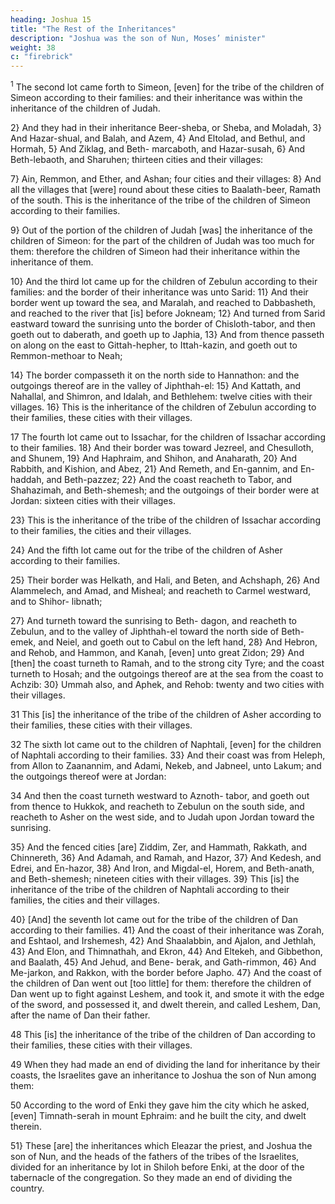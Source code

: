 ```yaml
---
heading: Joshua 15
title: "The Rest of the Inheritances"
description: "Joshua was the son of Nun, Moses’ minister"
weight: 38
c: "firebrick"
---
```




<sup>1</sup> The second lot came forth to Simeon, [even] for the tribe of the children of Simeon according to their families: and their inheritance was within the inheritance of the children of Judah. 

2} And they had in their inheritance Beer-sheba, or Sheba, and Moladah, 3} And
Hazar-shual, and Balah, and Azem, 4} And Eltolad, and Bethul, and Hormah, 5} And Ziklag, and Beth-
marcaboth, and Hazar-susah, 6} And Beth-lebaoth, and
Sharuhen; thirteen cities and their villages: 

7} Ain, Remmon, and Ether, and Ashan; four cities and their
villages: 8} And all the villages that [were] round about
these cities to Baalath-beer, Ramath of the south. This is the
inheritance of the tribe of the children of Simeon according
to their families.

9} Out of the portion of the children of Judah [was] the inheritance of the children of Simeon: for
the part of the children of Judah was too much for them:
therefore the children of Simeon had their inheritance
within the inheritance of them.

10} And the third lot came up for the children of
Zebulun according to their families: and the border of their
inheritance was unto Sarid: 11} And their border went
up toward the sea, and Maralah, and reached to Dabbasheth,
and reached to the river that [is] before Jokneam; 12}
And turned from Sarid eastward toward the sunrising unto
the border of Chisloth-tabor, and then goeth out to daberath,
and goeth up to Japhia, 13} And from thence passeth on
along on the east to Gittah-hepher, to Ittah-kazin, and goeth
out to Remmon-methoar to Neah; 

14} The border compasseth it on the north side to Hannathon: and the
outgoings thereof are in the valley of Jiphthah-el: 15}
And Kattath, and Nahallal, and Shimron, and Idalah, and
Bethlehem: twelve cities with their villages. 16} This is
the inheritance of the children of Zebulun according to their
families, these cities with their villages.

17 The fourth lot came out to Issachar, for the
children of Issachar according to their families. 18}
And their border was toward Jezreel, and Chesulloth, and
Shunem, 19} And Haphraim, and Shihon, and
Anaharath, 20} And Rabbith, and Kishion, and Abez,
21} And Remeth, and En-gannim, and En-haddah, and
Beth-pazzez; 22} And the coast reacheth to Tabor, and
Shahazimah, and Beth-shemesh; and the outgoings of their
border were at Jordan: sixteen cities with their villages.

23} This is the inheritance of the tribe of the children of
Issachar according to their families, the cities and their
villages.

24} And the fifth lot came out for the tribe of the
children of Asher according to their families. 

25} Their border was Helkath, and Hali, and Beten, and
Achshaph, 26} And Alammelech, and Amad, and
Misheal; and reacheth to Carmel westward, and to Shihor-
libnath; 

27} And turneth toward the sunrising to Beth-
dagon, and reacheth to Zebulun, and to the valley of
Jiphthah-el toward the north side of Beth-emek, and Neiel,
and goeth out to Cabul on the left hand, 28} And
Hebron, and Rehob, and Hammon, and Kanah, [even] unto
great Zidon; 29} And [then] the coast turneth to
Ramah, and to the strong city Tyre; and the coast turneth to
Hosah; and the outgoings thereof are at the sea from the
coast to Achzib: 30} Ummah also, and Aphek, and
Rehob: twenty and two cities with their villages.

31 This [is] the inheritance of the tribe of the children of Asher
according to their families, these cities with their villages.

32 The sixth lot came out to the children of
Naphtali, [even] for the children of Naphtali according to
their families. 33} And their coast was from Heleph,
from Allon to Zaanannim, and Adami, Nekeb, and Jabneel,
unto Lakum; and the outgoings thereof were at Jordan:

34 And then the coast turneth westward to Aznoth-
tabor, and goeth out from thence to Hukkok, and reacheth to
Zebulun on the south side, and reacheth to Asher on the
west side, and to Judah upon Jordan toward the sunrising.

35} And the fenced cities [are] Ziddim, Zer, and
Hammath, Rakkath, and Chinnereth, 36} And Adamah,
and Ramah, and Hazor, 37} And Kedesh, and Edrei,
and En-hazor, 38} And Iron, and Migdal-el, Horem,
and Beth-anath, and Beth-shemesh; nineteen cities with
their villages. 39} This [is] the inheritance of the tribe
of the children of Naphtali according to their families, the
cities and their villages.

40} [And] the seventh lot came out for the tribe of the
children of Dan according to their families. 41} And
the coast of their inheritance was Zorah, and Eshtaol, and Irshemesh, 42} And Shaalabbin, and Ajalon, and Jethlah, 43} And Elon, and Thimnathah, and Ekron, 44}
And Eltekeh, and Gibbethon, and Baalath, 45} And
Jehud, and Bene- berak, and Gath-rimmon, 46} And
Me-jarkon, and Rakkon, with the border before Japho.
47} And the coast of the children of Dan went out [too
little] for them: therefore the children of Dan went up to
fight against Leshem, and took it, and smote it with the edge
of the sword, and possessed it, and dwelt therein, and called
Leshem, Dan, after the name of Dan their father. 

48 This [is] the inheritance of the tribe of the children of Dan according to their families, these cities with their villages. 

49 When they had made an end of dividing the land for inheritance by their coasts, the Israelites gave an inheritance to Joshua the son of Nun among them: 

50 According to the word of Enki they gave him the city which he asked, [even] Timnath-serah in mount Ephraim: and he built the city, and dwelt therein. 

51} These [are] the inheritances which Eleazar the priest, and Joshua the son
of Nun, and the heads of the fathers of the tribes of the
Israelites, divided for an inheritance by lot in Shiloh
before Enki, at the door of the tabernacle of the
congregation. So they made an end of dividing the country.


